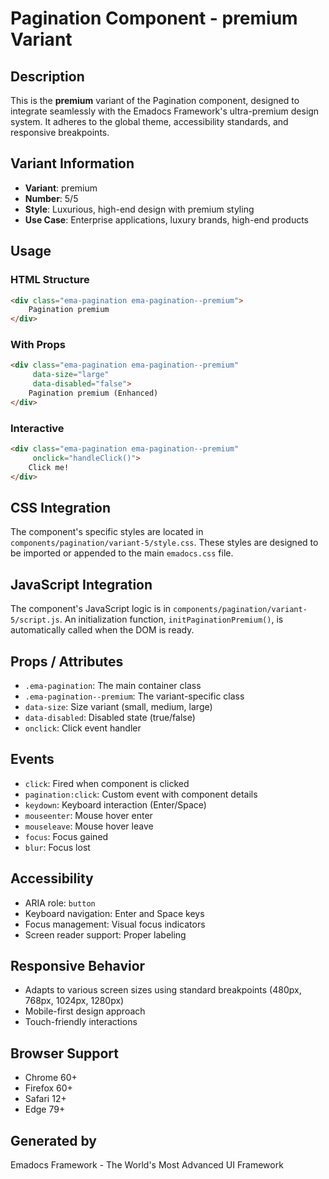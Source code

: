 # Pagination Component - premium Variant

## Description
This is the **premium** variant of the Pagination component, designed to integrate seamlessly with the Emadocs Framework's ultra-premium design system. It adheres to the global theme, accessibility standards, and responsive breakpoints.

## Variant Information
- **Variant**: premium
- **Number**: 5/5
- **Style**: Luxurious, high-end design with premium styling
- **Use Case**: Enterprise applications, luxury brands, high-end products

## Usage

### HTML Structure
```html
<div class="ema-pagination ema-pagination--premium">
    Pagination premium
</div>
```

### With Props
```html
<div class="ema-pagination ema-pagination--premium" 
     data-size="large" 
     data-disabled="false">
    Pagination premium (Enhanced)
</div>
```

### Interactive
```html
<div class="ema-pagination ema-pagination--premium" 
     onclick="handleClick()">
    Click me!
</div>
```

## CSS Integration
The component's specific styles are located in `components/pagination/variant-5/style.css`. These styles are designed to be imported or appended to the main `emadocs.css` file.

## JavaScript Integration
The component's JavaScript logic is in `components/pagination/variant-5/script.js`. An initialization function, `initPaginationPremium()`, is automatically called when the DOM is ready.

## Props / Attributes
- `.ema-pagination`: The main container class
- `.ema-pagination--premium`: The variant-specific class
- `data-size`: Size variant (small, medium, large)
- `data-disabled`: Disabled state (true/false)
- `onclick`: Click event handler

## Events
- `click`: Fired when component is clicked
- `pagination:click`: Custom event with component details
- `keydown`: Keyboard interaction (Enter/Space)
- `mouseenter`: Mouse hover enter
- `mouseleave`: Mouse hover leave
- `focus`: Focus gained
- `blur`: Focus lost

## Accessibility
- ARIA role: `button`
- Keyboard navigation: Enter and Space keys
- Focus management: Visual focus indicators
- Screen reader support: Proper labeling

## Responsive Behavior
- Adapts to various screen sizes using standard breakpoints (480px, 768px, 1024px, 1280px)
- Mobile-first design approach
- Touch-friendly interactions

## Browser Support
- Chrome 60+
- Firefox 60+
- Safari 12+
- Edge 79+

## Generated by
Emadocs Framework - The World's Most Advanced UI Framework
